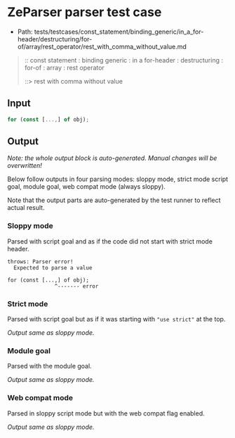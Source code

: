 # ZeParser parser test case

- Path: tests/testcases/const_statement/binding_generic/in_a_for-header/destructuring/for-of/array/rest_operator/rest_with_comma_without_value.md

> :: const statement : binding generic : in a for-header : destructuring : for-of : array : rest operator
>
> ::> rest with comma without value

## Input

`````js
for (const [...,] of obj);
`````

## Output

_Note: the whole output block is auto-generated. Manual changes will be overwritten!_

Below follow outputs in four parsing modes: sloppy mode, strict mode script goal, module goal, web compat mode (always sloppy).

Note that the output parts are auto-generated by the test runner to reflect actual result.

### Sloppy mode

Parsed with script goal and as if the code did not start with strict mode header.

`````
throws: Parser error!
  Expected to parse a value

for (const [...,] of obj);
               ^------- error
`````

### Strict mode

Parsed with script goal but as if it was starting with `"use strict"` at the top.

_Output same as sloppy mode._

### Module goal

Parsed with the module goal.

_Output same as sloppy mode._

### Web compat mode

Parsed in sloppy script mode but with the web compat flag enabled.

_Output same as sloppy mode._
